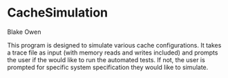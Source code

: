 # CacheSimulation
Blake Owen

This program is designed to simulate various cache configurations. It takes a trace file as input (with memory reads and writes included) and prompts the user if the would like to run the automated tests. If not, the user is prompted for specific system specification they would like to simulate.
